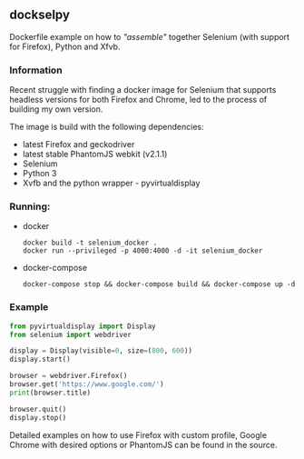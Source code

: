 ## dockselpy

Dockerfile example on how to *"assemble"* together Selenium (with support for Firefox), Python and Xfvb.

### Information

Recent struggle with finding a docker image for Selenium that supports headless versions for both Firefox and Chrome, 
led to the process of building my own version.

The image is build with the following dependencies:
- latest Firefox and geckodriver
- latest stable PhantomJS webkit (v2.1.1)
- Selenium
- Python 3
- Xvfb and the python wrapper - pyvirtualdisplay


### Running:

- docker
    ```
    docker build -t selenium_docker .
    docker run --privileged -p 4000:4000 -d -it selenium_docker 
    ```

- docker-compose

    ```
    docker-compose stop && docker-compose build && docker-compose up -d
    ```
    
    
### Example

```python
from pyvirtualdisplay import Display
from selenium import webdriver

display = Display(visible=0, size=(800, 600))
display.start()

browser = webdriver.Firefox()
browser.get('https://www.google.com/')
print(browser.title)

browser.quit()
display.stop()

```

Detailed examples on how to use Firefox with custom profile, Google Chrome with desired options or PhantomJS can be found in the source.
